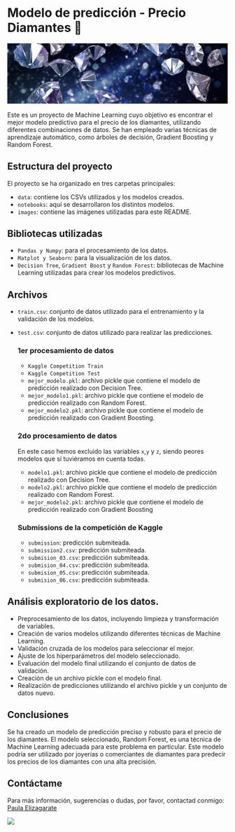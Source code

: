 # Modelo de predicción - Precio Diamantes 💎

![](https://github.com/PaulaElizagarate/Proyecto-Machine-Learning/blob/main/images/Portada.png)


Este es un proyecto de Machine Learning cuyo objetivo es encontrar el mejor modelo predictivo para el precio de los diamantes, utilizando diferentes combinaciones de datos. Se han empleado varias técnicas de aprendizaje automático, como árboles de decisión, Gradient Boosting y Random Forest.

## Estructura del proyecto

El proyecto se ha organizado en tres carpetas principales:

- `data`: contiene los CSVs utilizados y los modelos creados.
- `notebooks`: aquí se desarrollaron los distintos modelos.
- `images`: contiene las imágenes utilizadas para este README.


## Bibliotecas utilizadas

- `Pandas y Numpy`: para el procesamiento de los datos.
- `Matplot y Seaborn`: para la visualización de los datos.
- `Decision Tree`, `Gradient Boost` y `Random Forest`: bibliotecas de Machine Learning utilizadas para crear los modelos predictivos.

## Archivos

- `train.csv`: conjunto de datos utilizado para el entrenamiento y la validación de los modelos.
- `test.csv`: conjunto de datos utilizado para realizar las predicciones.

  ### 1er procesamiento de datos

  - `Kaggle Competition Train`
  - `Kaggle Competition Test`
  - `mejor_modelo.pkl`: archivo pickle que contiene el modelo de predicción realizado con Decision Tree.
  - `mejor_modelo1.pkl`: archivo pickle que contiene el modelo de predicción realizado con Random Forest.
  - `mejor_modelo2.pkl`: archivo pickle que contiene el modelo de predicción realizado con Gradient Boosting.


  ### 2do procesamiento de datos

  En este caso hemos excluido las variables `x`,`y` y `z`, siendo peores modelos que si tuviéramos en cuenta todas. 

  - `modelo1.pkl`: archivo pickle que contiene el modelo de predicción realizado con Decision Tree.
  - `modelo2.pkl`: archivo pickle que contiene el modelo de predicción realizado con Random Forest.
  - `mejor_modelo2.pkl`: archivo pickle que contiene el modelo de predicción realizado con Gradient Boosting


  ### Submissions de la competición de Kaggle

  - `submission`: predicción submiteada.
  - `submission2.csv`: predicción submiteada.
  - `submision_03.csv`: predicción submiteada.
  - `submision_04.csv`: predicción submiteada.
  - `submision_05.csv`: predicción submiteada.
  - `submision_06.csv`: predicción submiteada.

## Análisis exploratorio de los datos.

- Preprocesamiento de los datos, incluyendo limpieza y transformación de variables.
- Creación de varios modelos utilizando diferentes técnicas de Machine Learning.
- Validación cruzada de los modelos para seleccionar el mejor.
- Ajuste de los hiperparámetros del modelo seleccionado.
- Evaluación del modelo final utilizando el conjunto de datos de validación.
- Creación de un archivo pickle con el modelo final.
- Realización de predicciones utilizando el archivo pickle y un conjunto de datos nuevo.

## Conclusiones

Se ha creado un modelo de predicción preciso y robusto para el precio de los diamantes. El modelo seleccionado, Random Forest, es una técnica de Machine Learning adecuada para este problema en particular. Este modelo podría ser utilizado por joyerías o comerciantes de diamantes para predecir los precios de los diamantes con una alta precisión.


## Contáctame

Para más información, sugerencias o dudas, por favor, contactad conmigo:
[Paula Elizagarate](https://www.linkedin.com/in/paulaelizagarate/)

![](https://www.reactiongifs.com/r/dbts.gif)
